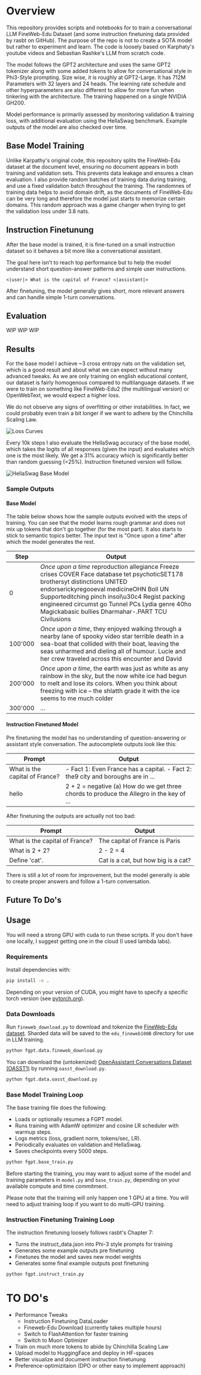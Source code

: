 # Overview

This repository provides scripts and notebooks for to train a conversational LLM FineWeb-Edu Dataset (and some instruction finetuning data provided by rasbt on GitHub). The purpose of the repo is not to create a SOTA model but rather to experiment and learn. The code is loosely based on Karphaty's youtube videos and Sebastian Rashke's LLM from scratch code. 

The model follows the GPT2 architecture and uses the same GPT2 tokenizer along with some added tokens to allow for conversational style in Phi3-Style prompting. Size wise, it is roughly at GPT2-Large. It has 712M Parameters with 32 layers and 24 heads. The learning rate schedule and other hyperparameters are also different to allow for more fun when tinkering with the architecture. The training happened on a single NVIDIA GH200.

Model performance is primarily assessed by monitoring validation & training loss, with additional evaluation using the HellaSwag benchmark. Example outputs of the model are also checked over time.

## Base Model Training

Unlike Karpathy's original code, this repository splits the FineWeb-Edu dataset at the document level, ensuring no document appears in both training and validation sets. This prevents data leakage and ensures a clean evaluation. I also provide random batches of training data during training, and use a fixed validation batch throughout the training. The randomnes of training data helps to avoid domain drift, as the documents of FineWeb-Edu can be very long and therefore the model just starts to memorize certain domains. This random approach was a game changer when trying to get the validation loss under 3.8 nats.

## Instruction Finetunung

After the base model is trained, it is fine-tuned on a small instruction dataset so it behaves a bit more like a conversational assistant.

The goal here isn’t to reach top performance but to help the model understand short question-answer patterns and simple user instructions.

```
<|user|> What is the capital of France? <|assistant|>
```

After finetuning, the model generally gives short, more relevant answers and can handle simple 1-turn conversations.

## Evaluation

WIP WIP WIP

## Results

For the base model I achieve ~3 cross entropy nats on the validation set, which is a good result and about what we can expect without many advanced tweaks. As we are only training on english educational content, our dataset is fairly homogenous compared to multilanguage datasets. If we were to train on something like FineWeb-Edu2 (the multilingual version) or OpenWebText, we would expect a higher loss.

We do not observe any signs of overfitting or other instabilities. In fact, we could probably even train a bit longer if we want to adhere by the Chinchilla Scaling Law.

![Loss Curves](/report/images/train-loss.png)

Every 10k steps I also evaluate the HellaSwag accuracy of the base model, which takes the logits of all responses (given the input) and evaluates which one is the most likely. We get a 31% accuracy which is significantly better than random guessing (=25%). Instruction finetuned version will follow.

![HellaSwag Base Model](/report/images/hellaswag-base.png)

### Sample Outputs

#### Base Model

The table below shows how the sample outputs evolved with the steps of training. You can see that the model learns rough grammar and does not mix up tokens that don't go together (for the most part). It also starts to stick to semantic topics better. The input text is "Once upon a time" after which the model generates the rest.

| Step | Output |
|------|--------|
| 0    | _Once upon a time_ reproduction allegiance Freeze crises COVER Face database tet psychoticSET178 brothersyt distinctions UNITED endorserickyregooeval medicineOHN Boll UN Supporteditching pinch insol\u30c4 Regist packing engineered circumst go Tunnel PCs Lydia genre 40ho Magickabasic bullies Dharmahar-.PART TCU Civilusions |
| 100'000 | _Once upon a time_, they enjoyed walking through a nearby lane of spooky video star terrible death in a sea-boat that collided with their boat, leaving the seas unharmed and dieling all of humour. Lucie and her crew traveled across this encounter and David |
| 200'000 | _Once upon a time_, the earth was just as white as any rainbow in the sky, but the now white ice had begun to melt and lose its colors. When you think about freezing with ice – the shlatth grade it with the ice seems to me much colder |
| 300'000  | ... |

#### Instruction Finetuned Model

Pre finetuning the model has no understanding of question-answering or assistant style conversation. The autocomplete outputs look like this:

| Prompt | Output |
|--------|--------|
| What is the capital of France? |  - Fact 1: Even France has a capital. - Fact 2: the9 city and boroughs are in ... |
| hello | 2 + 2 = negative (a) How do we get three chords to produce the Allegro in the key of ... |

After finetuning the outputs are actually not too bad:

| Prompt | Output |
|--------|--------|
| What is the capital of France? | The capital of France is Paris |
| What is 2 + 2? | 2 - 2 = 4 |
| Define 'cat'. | Cat is a cat, but how big is a cat? |

There is still a lot of room for improvement, but the model generally is able to create proper answers and follow a 1-turn conversation.

## Future To Do's

## Usage

You will need a strong GPU with cuda to run these scripts. If you don't have one locally, I suggest getting one in the cloud (I used lambda labs).

### Requirements

Install dependencies with:

```sh
pip install -e .
```

Depending on your version of CUDA, you might have to specify a specific torch version (see [pytorch.org](https://pytorch.org/)).

### Data Downloads

Run `fineweb_download.py` to download and tokenize the [FineWeb-Edu dataset](https://huggingface.co/datasets/HuggingFaceFW/fineweb-edu). Sharded data will be saved to the `edu_fineweb100B` directory for use in LLM training.

```sh
python fgpt.data.fineweb_download.py
```

You can download the (untokenized) [OpenAssistant Conversations Dataset (OASST1)](https://huggingface.co/datasets/OpenAssistant/oasst1) by running `oasst_download.py`.

```sh
python fgpt.data.oasst_download.py
```

### Base Model Training Loop

The base training file does the following: 
- Loads or optionally resumes a FGPT model.
- Runs training with AdamW optimizer and cosine LR scheduler with warmup steps.
- Logs metrics (loss, gradient norm, tokens/sec, LR).
- Periodically evaluates on validation and HellaSwag.
- Saves checkpoints every 5000 steps.

```sh
python fgpt.base_train.py
```

Before starting the training, you may want to adjust some of the model and training parameters in 
`model.py` and `base_train.py`, depending on your available compute and time commitment.

Please note that the training will only happen one 1 GPU at a time. You will need to adjust training loop if you want to do multi-GPU training.

### Instruction Finetuning Training Loop

The instruction finetuning loosely follows rasbt's Chapter 7:
- Turns the instruct_data.json into Phi-3 style prompts for training
- Generates some example outputs pre finetuning 
- Finetunes the model and saves new model weights
- Generates some final example outputs post finetuning

```sh
python fgpt.instruct_train.py
```


# TO DO's
- Performance Tweaks
    - Instruction Finetuning DataLoader
    - Fineweb-Edu Download (currently takes multiple hours)
    - Switch to FlashAttention for faster training
    - Switch to Muon Optimizer
- Train on much more tokens to abide by Chinchilla Scaling Law
- Upload model to HuggingFace and deploy in HF-spaces
- Better visualize and document instruction finetunung
- Preference-optimizitaion (DPO or other easy to implement approach)
